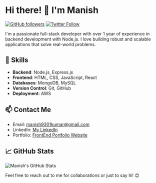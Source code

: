 # Hi there! 👋 I'm Manish
[![GitHub followers](https://img.shields.io/github/followers/manish-neemnarayan?style=social)](https://github.com/yourusername)
[![Twitter Follow](https://img.shields.io/twitter/follow/ishn_ish?style=social)](https://twitter.com/ishn_ish)

I'm a passionate full-stack developer with over 1 year of experience in backend development with Node.js. I love building robust and scalable applications that solve real-world problems.

## 🔧 Skills

- **Backend**: Node.js, Express.js
- **Frontend**: HTML, CSS, JavaScript, React
- **Databases**: MongoDB, MySQL
- **Version Control**: Git, GitHub
- **Deployment**: AWS

## 📫 Contact Me

- Email: [manish9301kumar@gmail.com](mailto:manish93@gmail.com)
- LinkedIn: [My LinkedIn](https://www.linkedin.com/in/manish-neemnarayan-883979178/)
- Portfolio: [FrontEnd Portfolio Website](https://manish-neemnarayan.vercel.app/)

## 📈 GitHub Stats

![Manish's GitHub Stats](https://github-readme-stats.vercel.app/api?username=manish-neemnarayan&show_icons=true&theme=dark)



Feel free to reach out to me for collaborations or just to say hi! 😊
